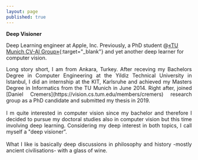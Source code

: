 ```yaml
---
layout: page
published: true
---
```


**Deep Visioner**

Deep Learning engineer at Apple, Inc. Previously, a PhD student @[«TU Munich CV-AI Group»](https://vision.cs.tum.edu/){:target="_blank"} and yet another deep learner for computer vision.

<div style="text-align: justify">
Long story short, I am from Ankara, Turkey. After receving my Bachelors Degree in Computer Engineering at the Yildiz Technical University in Istanbul, I did an internship at the KIT, Karlsruhe and achieved my Masters Degree in Informatics from the TU Munich in June 2014. Right after, joined [Daniel Cremers](https://vision.cs.tum.edu/members/cremers) research group as a PhD candidate and submitted my thesis in 2019.
<br><br>
I m quite interested in computer vision since my bachelor and therefore I decided to pursue my doctoral studies also in computer vision but this time involving deep learning. Considering my deep interest in both topics, I call myself a "deep visioner”.
<br><br>
What I like is basically deep discussions in philosophy and history -mostly ancient civilisations- with a glass of wine.
</div>
